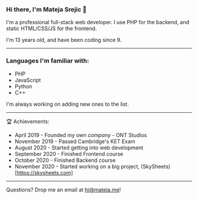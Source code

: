 ### Hi there, I'm Mateja Srejic 👋
I'm a professional full-stack web developer.
I use PHP for the backend, and static HTML/CSS/JS for the frontend.

I'm 13 years old, and have been coding since 9.

---

### Languages I'm familiar with:
* PHP
* JavaScript
* Python
* C++

I'm always working on adding new ones to the list.

---

🏆 Achievements:
* April 2019 - Founded my own _company_ - ONT Studios
* November 2019 - Passed Cambridge's KET Exam
* August 2020 - Started getting into web development
* September 2020 - Finished Frontend course
* October 2020 - Finished Backend course
* November 2020 - Started working on a big project, (SkySheets)[https://skysheets.com]

---

Questions? Drop me an email at hi@mateja.me!
